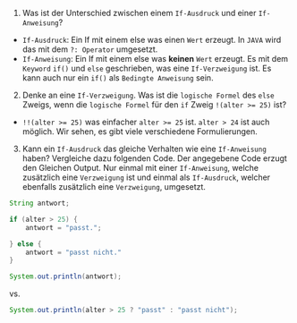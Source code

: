 ﻿1)  Was ist der Unterschied zwischen einem ``If-Ausdruck`` und einer ``If-Anweisung``?
  * ``If-Ausdruck``: Ein If mit einem else was einen ``Wert`` erzeugt. In ``JAVA`` wird das mit dem ``?: Operator`` umgesetzt. 
  * ``If-Anweisung``: Ein If mit einem else was **keinen** ``Wert`` erzeugt. Es mit dem ``Keyword`` ``if()`` und ``else`` geschrieben, was eine ``If-Verzweigung`` ist. Es kann auch nur ein ``if()`` als ``Bedingte Anweisung`` sein.
2) Denke an eine ``If-Verzweigung``. Was ist die ``logische Formel`` des ``else`` Zweigs, wenn die ``logische Formel`` für den ``if`` Zweig ``!(alter >= 25)`` ist?
  * ``!!(alter >= 25)`` was einfacher ``alter >= 25`` ist. ``alter > 24`` ist auch möglich. Wir sehen, es gibt viele verschiedene Formulierungen.
3) Kann ein ``If-Ausdruck`` das gleiche Verhalten wie eine ``If-Anweisung`` haben? Vergleiche dazu folgenden Code.
Der angegebene Code erzugt den Gleichen Output. Nur einmal mit einer ``If-Anweisung``, welche zusätzlich eine ``Verzweigung`` ist und einmal als ``If-Ausdruck``, welcher ebenfalls zusätzlich eine ``Verzweigung``, umgesetzt.
```java
String antwort;

if (alter > 25) {
    antwort = "passt.";

} else {
    antwort = "passt nicht."
}

System.out.println(antwort);
```

vs.

```java
System.out.println(alter > 25 ? "passt" : "passt nicht");
```